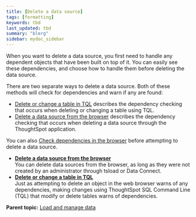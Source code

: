 ```yaml
---
title: [Delete a data source]
tags: [formatting]
keywords: tbd
last_updated: tbd
summary: "blerg"
sidebar: mydoc_sidebar
---
```

When you want to delete a data source, you first need to handle any dependent objects that have been built on top of it. You can easily see these dependencies, and choose how to handle them before deleting the data source.

There are two separate ways to delete a data source. Both of these methods will check for dependencies and warn if any are found:

-   [Delete or change a table in TQL](check_dependencies_tql.html#) describes the dependency checking that occurs when deleting or changing a table using TQL.
-   [Delete a data source from the browser](delete_data_source_UX.html#) describes the dependency checking that occurs when deleting a data source through the ThoughtSpot application.

You can also [Check dependencies in the browser](check_dependency_ux.html#) before attempting to delete a data source.

-   **[Delete a data source from the browser](../../admin/loading/delete_data_source_UX.html)**  
You can delete data sources from the browser, as long as they were not created by an administrator through tsload or Data Connect.
-   **[Delete or change a table in TQL](../../admin/loading/check_dependencies_tql.html)**  
Just as attempting to delete an object in the web browser warns of any dependencies, making changes using ThoughtSpot SQL Command Line \(TQL\) that modify or delete tables warns of dependencies.

**Parent topic:** [Load and manage data](../../admin/loading/loading_intro.html)
